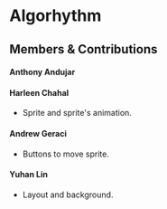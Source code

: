 # Algorhythm

## Members & Contributions

#### Anthony Andujar

#### Harleen Chahal
- Sprite and sprite's animation.

#### Andrew Geraci
- Buttons to move sprite.

#### Yuhan Lin
- Layout and background.
